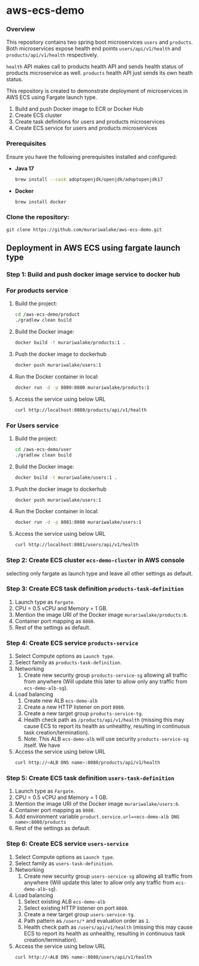 # aws-ecs-demo

### Overview
This repository contains two spring boot microservices `users` and `products`. 
Both microservices expose health end points `users/api/v1/health` and `products/api/v1/health` respectively.

`health` API makes call to products health API and sends health status of products microservice as well.
`products` health API just sends its own heath status.

This repository is created to demonstrate deployment of microservices in AWS ECS using Fargate launch type.
1. Build and push Docker image to ECR or Docker Hub
2. Create ECS cluster
3. Create task definitions for users and products microservices
4. Create ECS service for users and products microservices

### Prerequisites
Ensure you have the following prerequisites installed and configured:

- **Java 17**
  ```bash
  brew install --cask adoptopenjdk/openjdk/adoptopenjdk17
  ```

- **Docker**
  ```bash
  brew install docker
  ```

### Clone the repository:
    git clone https://github.com/murariwalake/aws-ecs-demo.git
   

## Deployment in AWS ECS using fargate launch type
### Step 1: Build and push docker image service to docker hub
### For products service
1. Build the project:
    ```bash
    cd /aws-ecs-demo/product
    ./gradlew clean build
    ```

2. Build the Docker image:
    ```bash
    docker build -t murariwalake/products:1 .
    ```
3. Push the docker image to dockerhub
    ```bash
    docker push murariwalake/users:1
    ```

3. Run the Docker container in local:
    ```bash
    docker run -d -p 8080:8080 murariwalake/products:1
    ```
4. Access the service using below URL
    ```bash
    curl http://localhost:8080/products/api/v1/health
    ```

### For Users service
1. Build the project:
    ```bash
    cd /aws-ecs-demo/user
    ./gradlew clean build
    ```

2. Build the Docker image:
    ```bash
    docker build -t murariwalake/users:1 .
    ```
3. Push the docker image to dockerhub
    ```bash
    docker push murariwalake/users:1
    ```

3. Run the Docker container in local:
    ```bash
    docker run -d -p 8081:8080 murariwalake/users:1
    ```
4. Access the service using below URL
    ```bash
    curl http://localhost:8081/users/api/v1/health
    ```


### Step 2: Create ECS cluster `ecs-demo-cluster` in AWS console
selecting only fargate as launch type and leave all other settings as default.

### Step 3: Create ECS task definition `products-task-definition`
1. Launch type as `Fargate`.
2. CPU = 0.5 vCPU and Memory = 1 GB.
3. Mention the image URI of the Docker image `murariwalake/products:6`.
4. Container port mapping as `8080`.
5. Rest of the settings as default.

### Step 4: Create ECS service `products-service`
1. Select Compute options as `Launch type`.
2. Select family as `products-task-definition`.
3. Networking
   1. Create new security group `products-service-sg` allowing all traffic from anywhere (Will update this later to allow only any traffic from `ecs-demo-alb-sg`).
4. Load balancing
   1. Create new ALB `ecs-demo-alb`
   2. Create a new HTTP listener on port `8080`.
   3. Create a new target group `products-service-tg`.
   4. Health check path as `/products/api/v1/health` (missing this may cause ECS to report its health as unhealthy, resulting in continuous task creation/termination).
   5. Note: This ALB `ecs-demo-alb` will use security `products-service-sg` itself. We have 
5. Access the service using below URL
    ```bash
    curl http://<ALB DNS name>:8080/products/api/v1/health
    ```

### Step 5: Create ECS task definition `users-task-definition`
1. Launch type as `Fargate`.
2. CPU = 0.5 vCPU and Memory = 1 GB.
3. Mention the image URI of the Docker image `murariwalake/users:6`.
4. Container port mapping as `8080`.
5. Add environment variable `product.service.url=<ecs-demo-alb DNS name>:8080/products`
6. Rest of the settings as default.

### Step 6: Create ECS service `users-service`
1. Select Compute options as `Launch type`.
2. Select family as `users-task-definition`.
3. Networking
   1. Create new security group `users-service-sg` allowing all traffic from anywhere (Will update this later to allow only any traffic from `ecs-demo-alb-sg`).
4. Load balancing
   1. Select existing ALB `ecs-demo-alb`
   2. Select existing HTTP listener on port `8080`.
   3. Create a new target group `users-service-tg`.
   4. Path pattern as `/users/*` and evaluation order as `1`.
   5. Health check path as `/users/api/v1/health` (missing this may cause ECS to report its health as unhealthy, resulting in continuous task creation/termination).
5. Access the service using below URL
    ```bash
    curl http://<ALB DNS name>:8080/users/api/v1/health
    ```
